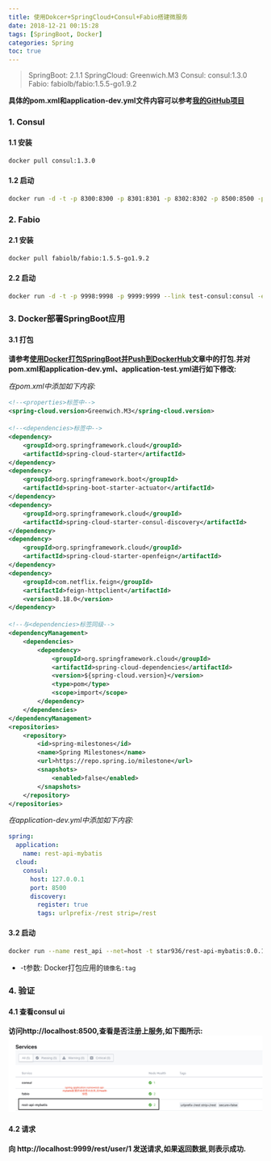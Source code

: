 ```yaml
---
title: 使用Dokcer+SpringCloud+Consul+Fabio搭建微服务
date: 2018-12-21 00:15:28
tags: [SpringBoot, Docker]
categories: Spring
toc: true
---
```


> SpringBoot: 2.1.1
> SpringCloud: Greenwich.M3
> Consul: consul:1.3.0
> Fabio: fabiolb/fabio:1.5.5-go1.9.2

**具体的pom.xml和application-dev.yml文件内容可以参考[我的GitHub项目](https://github.com/star936/rest-api-mybatis)**

### 1. Consul
#### 1.1 安装
```bash
docker pull consul:1.3.0
```
#### 1.2 启动
```bash
docker run -d -t -p 8300:8300 -p 8301:8301 -p 8302:8302 -p 8500:8500 -p 8600:8600 --name test-consul consul:1.3.0
```

### 2. Fabio
#### 2.1 安装
```bash
docker pull fabiolb/fabio:1.5.5-go1.9.2
```
#### 2.2 启动
```bash
docker run -d -t -p 9998:9998 -p 9999:9999 --link test-consul:consul -e 'registry_consul_addr=consul:8500' fabiolb/fabio:1.5.5-go1.9.2
```

### 3. Docker部署SpringBoot应用
#### 3.1 打包
**请参考[使用Docker打包SpringBoot并Push到DockerHub](/2018/12/19/spring/docker)文章中的打包.并对pom.xml和application-dev.yml、application-test.yml进行如下修改:**

*在pom.xml中添加如下内容:*
```xml
<!--<properties>标签中-->
<spring-cloud.version>Greenwich.M3</spring-cloud.version>

<!--<dependencies>标签中-->
<dependency>
    <groupId>org.springframework.cloud</groupId>
    <artifactId>spring-cloud-starter</artifactId>
</dependency>
<dependency>
    <groupId>org.springframework.boot</groupId>
    <artifactId>spring-boot-starter-actuator</artifactId>
</dependency>
<dependency>
    <groupId>org.springframework.cloud</groupId>
    <artifactId>spring-cloud-starter-consul-discovery</artifactId>
</dependency>
<dependency>
    <groupId>org.springframework.cloud</groupId>
    <artifactId>spring-cloud-starter-openfeign</artifactId>
</dependency>
<dependency>
    <groupId>com.netflix.feign</groupId>
    <artifactId>feign-httpclient</artifactId>
    <version>8.18.0</version>
</dependency>

<!--与<dependencies>标签同级-->
<dependencyManagement>
    <dependencies>
        <dependency>
            <groupId>org.springframework.cloud</groupId>
            <artifactId>spring-cloud-dependencies</artifactId>
            <version>${spring-cloud.version}</version>
            <type>pom</type>
            <scope>import</scope>
        </dependency>
    </dependencies>
</dependencyManagement>
<repositories>
    <repository>
        <id>spring-milestones</id>
        <name>Spring Milestones</name>
        <url>https://repo.spring.io/milestone</url>
        <snapshots>
            <enabled>false</enabled>
        </snapshots>
    </repository>
</repositories>
```
*在application-dev.yml中添加如下内容:*
```yaml
spring:
  application:
    name: rest-api-mybatis
  cloud:
    consul:
      host: 127.0.0.1
      port: 8500
      discovery:
        register: true
        tags: urlprefix-/rest strip=/rest
```
#### 3.2 启动
```bash
docker run --name rest_api --net=host -t star936/rest-api-mybatis:0.0.1
```
* -t参数: Docker打包应用的`镜像名:tag`

### 4. 验证
#### 4.1 查看consul ui
**访问http://localhost:8500,查看是否注册上服务,如下图所示:**
![图1](consul_fabio/1.png)

#### 4.2 请求
**向 http://localhost:9999/rest/user/1 发送请求,如果返回数据,则表示成功.**




